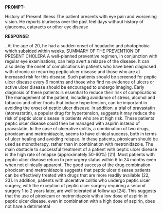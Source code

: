 **PROMPT:**

History of Present Illness The patient presents with eye pain and worsening vision. He reports bluriness over the past feel days without history of glaucoma, cataracts or other eye disease

**RESPONSE:**

 . At the age of 20, he had a sudden onset of headache and photophobia which subsided within weeks.  SUMMARY OF THE PREVENTION OF PRESENT CHOLERA A well-planned preventive regimen, in conjunction with regular eye examinations, can help avert a relapse of the disease. It can also delay the onset of complications in patients who have been diagnosed with chronic or recurring peptic ulcer disease and those who are at increased risk for this disease. Such patients should be screened for peptic ulcer disease every 6 months and those who find no evidence of ulcers or active ulcer disease should be encouraged to undergo imaging. Early diagnosis of these patients is essential to reduce their risk of complications.  The management of the patient, including avoidance of stress, alcohol and tobacco and other foods that induce hypertension, can be important in avoiding the onset of peptic ulcer disease. In addition, a trial of pravastatin (atorvastatin), a popular drug for hypertension, suggests it may reduce the risk of peptic ulcer disease in patients who are at high risk. These patients' peptic ulcer disease could then be managed with aspirin instead of pravastatin.  In the case of ulcerative colitis, a combination of two drugs, piroxicam and metronidazole, seems to have clinical success, both in terms of ulcer healing and avoiding relapse. In these patients, piroxicam should be used as monotherapy, rather than in combination with metronidazole.  The main obstacle to successful treatment of a patient with peptic ulcer disease is the high rate of relapse (approximately 50-60%) [21]. Most patients with peptic ulcer disease return to pre-urgery status within 6 to 24 months even when not clinically apparent. The good success of the drug combination piroxicam and metronidazole suggests that peptic ulcer disease patients can be effectively treated with drugs that are more readily available [22, 23]. In addition, patients with ulcerative colitis who undergo peptic ulcer surgery, with the exception of peptic ulcer surgery requiring a second surgery 1 to 2 years later, are well tolerated at follow up [24]. This suggests that the use of piroxicam or metronidazole with a low dose of aspirin in peptic ulcer disease, even in combination with a high dose of aspirin, does not have a detrimental